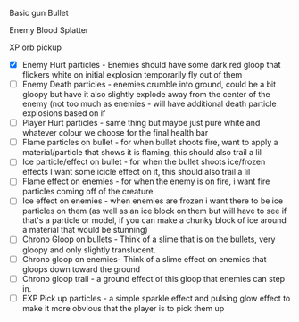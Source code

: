 Basic gun Bullet

Enemy Blood Splatter

XP orb pickup

- [x] Enemy Hurt particles - Enemies should have some dark red gloop that flickers white on initial explosion temporarily fly out of them 
- [ ] Enemy Death particles - enemies crumble into ground, could be a bit gloopy but have it also slightly explode away from the center of the enemy (not too much as enemies - will have additional death particle explosions based on if 
- [ ] Player Hurt particles - same thing but maybe just pure white and whatever colour we choose for the final health bar
- [ ] Flame particles on bullet - for when bullet shoots fire, want to apply a material/particle that shows it is flaming, this should also trail a lil
- [ ] Ice particle/effect on bullet - for when the bullet shoots ice/frozen effects I want some icicle effect on it, this should also trail a lil 
- [ ] Flame effect on enemies - for when the enemy is on fire, i want fire particles coming off of the creature
- [ ] Ice effect on enemies - when enemies are frozen i want there to be ice particles on them (as well as an ice block on them but will have to see if that's a particle or model, if you can make a chunky block of ice around a material that would be stunning) 
- [ ] Chrono Gloop on bullets - Think of a slime that is on the bullets, very gloopy and only slightly translucent.  
- [ ] Chrono gloop on enemies- Think of a slime effect on enemies that gloops down toward the ground 
- [ ] Chrono gloop trail - a ground effect of this gloop that enemies can step in.
- [ ] EXP Pick up particles - a simple sparkle effect and pulsing glow effect to make it more obvious that the player is to pick them up